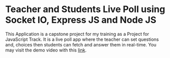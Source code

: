 # Teacher and Students Live Poll using Socket IO, Express JS and Node JS

This Application is a capstone project for my training as a Project for JavaScript Track. It is a live poll app where the teacher can set questions and, choices then students can fetch and answer them in real-time. You may visit the demo video with this [link](https://youtu.be/jwxBnM1eaV0 "Psyrone Agpalo's JS Capstone Project Video").
